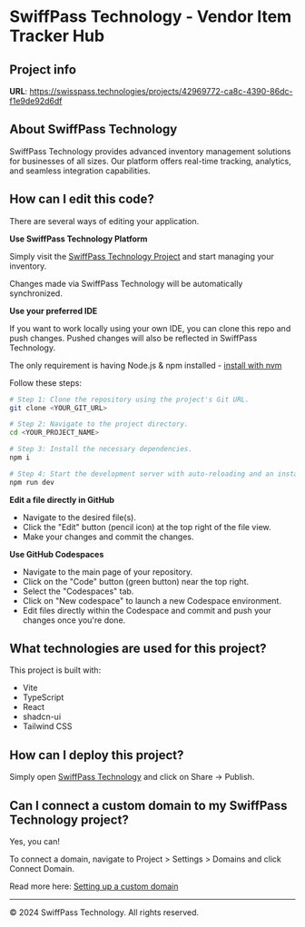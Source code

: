 # SwiffPass Technology - Vendor Item Tracker Hub

## Project info

**URL**: https://swisspass.technologies/projects/42969772-ca8c-4390-86dc-f1e9de92d6df

## About SwiffPass Technology

SwiffPass Technology provides advanced inventory management solutions for businesses of all sizes. Our platform offers real-time tracking, analytics, and seamless integration capabilities.

## How can I edit this code?

There are several ways of editing your application.

**Use SwiffPass Technology Platform**

Simply visit the [SwiffPass Technology Project](https://swisspass.technologies/projects/42969772-ca8c-4390-86dc-f1e9de92d6df) and start managing your inventory.

Changes made via SwiffPass Technology will be automatically synchronized.

**Use your preferred IDE**

If you want to work locally using your own IDE, you can clone this repo and push changes. Pushed changes will also be reflected in SwiffPass Technology.

The only requirement is having Node.js & npm installed - [install with nvm](https://github.com/nvm-sh/nvm#installing-and-updating)

Follow these steps:

```sh
# Step 1: Clone the repository using the project's Git URL.
git clone <YOUR_GIT_URL>

# Step 2: Navigate to the project directory.
cd <YOUR_PROJECT_NAME>

# Step 3: Install the necessary dependencies.
npm i

# Step 4: Start the development server with auto-reloading and an instant preview.
npm run dev
```

**Edit a file directly in GitHub**

- Navigate to the desired file(s).
- Click the "Edit" button (pencil icon) at the top right of the file view.
- Make your changes and commit the changes.

**Use GitHub Codespaces**

- Navigate to the main page of your repository.
- Click on the "Code" button (green button) near the top right.
- Select the "Codespaces" tab.
- Click on "New codespace" to launch a new Codespace environment.
- Edit files directly within the Codespace and commit and push your changes once you're done.

## What technologies are used for this project?

This project is built with:

- Vite
- TypeScript
- React
- shadcn-ui
- Tailwind CSS

## How can I deploy this project?

Simply open [SwiffPass Technology](https://swisspass.technologies/projects/42969772-ca8c-4390-86dc-f1e9de92d6df) and click on Share -> Publish.

## Can I connect a custom domain to my SwiffPass Technology project?

Yes, you can!

To connect a domain, navigate to Project > Settings > Domains and click Connect Domain.

Read more here: [Setting up a custom domain](https://docs.swiffpass.tech/tips-tricks/custom-domain#step-by-step-guide)

---

© 2024 SwiffPass Technology. All rights reserved.
